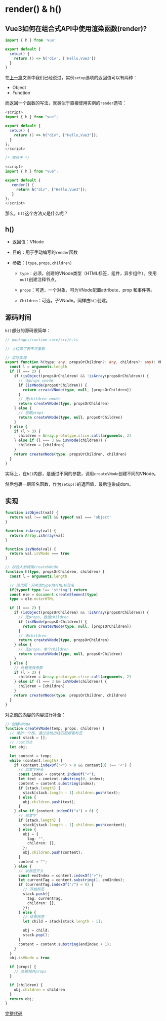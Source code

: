 # render() & h()

## Vue3如何在组合式API中使用渲染函数(render)?

```typescript
import { h } from 'vue'

export default {
  setup() {
    return () => h('div', ['Hello,Vue3'])
  }
}
```

在[上一篇](https://juejin.im/post/6894182826913202189/)文章中我们已经说过，实例`setup`选项的返回值可以有两种：

- Object
- Function

而返回一个函数的写法，就类似于直接使用实例的`render`选项：

```typescript
<script>
import { h } from "vue";

export default {
  setup() {
    return () => h("div", ["Hello,Vue3"]);
  }
};
</script>

/* 等价于 */

<script>
import { h } from "vue";

export default {
   render() {
     return h("div", ["Hello,Vue3"]);
   }
};
</script>
```

那么，`h()`这个方法又是什么呢？



## h()

- 返回值：VNode

- 目的：用于手动编写的`render`函数

- 参数：`[type,props,children]`

  - `type`：必须，创建的VNode类型（HTML标签，组件，异步组件）。使用`null`创建注释节点。

  - `props`：可选，一个对象，可为VNode配置attribute、prop 和事件等。
  - `Children`：可选，子VNode。同样由`h()`创建。



## 源码时间

`h()`部分的源码很简单：

```typescript
// packages/runtime-core/src/h.ts 

// 上边做了若干次重载

// 实际实现
export function h(type: any, propsOrChildren?: any, children?: any): VNode {
  const l = arguments.length
  if (l === 2) {
    if (isObject(propsOrChildren) && !isArray(propsOrChildren)) {
      // 无props vnode
      if (isVNode(propsOrChildren)) {
        return createVNode(type, null, [propsOrChildren])
      }
      // 无children vnode
      return createVNode(type, propsOrChildren)
    } else {
      // 忽略props
      return createVNode(type, null, propsOrChildren)
    }
  } else {
    if (l > 3) {
      children = Array.prototype.slice.call(arguments, 2)
    } else if (l === 3 && isVNode(children)) {
      children = [children]
    }
    return createVNode(type, propsOrChildren, children)
  }
}
```

实际上，在`h()`内部，是通过不同的参数，调用`createVNode`创建不同的VNode。

然后包裹一层匿名函数，作为`setup()`的返回值，最后渲染成dom。



## 实现

```typescript
function isObject(val) {
  return val !== null && typeof val === 'object'
}

function isArray(val) {
  return Array.isArray(val)
}

function isVNode(val) {
  return val.isVNode === true
}

// 校验入参调用createVNode
function h(type, propsOrChildren, children) {
  const l = arguments.length

  // 简化版：只考虑type为HTML标签名
  if(typeof type !== 'string') return
  const ele = document.createElement(type)
  type = ele.outerHTML

  if (l === 2) {
    if (isObject(propsOrChildren) && !isArray(propsOrChildren)) {
      // 无props，数组children
      if (isVNode(propsOrChildren)) {
        return createVNode(type, null, [propsOrChildren])
      }
      // 无children
      return createVNode(type, propsOrChildren)
    } else {
      // 无props，单个children
      return createVNode(type, null, propsOrChildren)
    }
  } else {
    // 处理无效参数
    if (l > 3) {
      children = Array.prototype.slice.call(arguments, 2)
    } else if (l === 3 && isVNode(children)) {
      children = [children]
    }
    return createVNode(type, propsOrChildren, children)
  }
}
```

对[之前的内容](https://juejin.im/post/6891589578008821767)的内容进行补全：

```typescript
// 创建VNode
function createVNode(temp, props, children) {
  // 维护一个栈，通过进栈出栈匹配嵌套标签
  const stack = [];
  // root节点
  let obj;

  let content = temp;
  while (content.length) {
    if (content.indexOf("<") > 0 && content[0] !== '<') {
      // 以文字开头
      const index = content.indexOf("<");
      let text = content.substring(0, index);
      content = content.substring(index);
      if (stack.length) {
        stack[stack.length - 1].children.push(text);
      } else {
        obj.children.push(text);
      }
    } else if (content.indexOf("<") < 0) {
      // 纯文字
      if (stack.length) {
        stack[stack.length - 1].children.push(content);
      } else {
        obj = {
          tag: "",
          children: [],
        };
        obj.children.push(content);
      }
      content = "";
    } else {
      // 以标签开头
      const endIndex = content.indexOf(">");
      let currentTag = content.substring(1, endIndex);
      if (currentTag.indexOf("/") < 0) {
        // 开始标签
        stack.push({
          tag: currentTag,
          children: [],
        });
      } else {
        // 结束标签
        let child = stack[stack.length - 1];

        obj = child;
        stack.pop();
      }
      content = content.substring(endIndex + 1);
    }
  }
  obj.isVNode = true

  if (props) {
    // 处理组件props
  }

  if (children) {
    obj.children = children
  }
  return obj;
}
```

[完整代码](http://elecat.cool/demo3/index.html)

